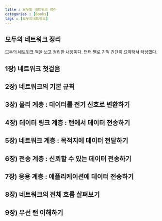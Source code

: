 ```yaml
---
title : 모두의 네트워크 정리
categories : [Books]
tags : [모두의네트워크]
---
```


## 모두의 네트워크 정리

모두의 네트워크 책을 보고 정리한 내용이다. 챕터 별로 기억 간단히 요약해서 작성했다.

## 1장) 네트워크 첫걸음

## 2장) 네트워크의 기본 규칙

## 3장) 물리 계층 : 데이터를 전기 신호로 변환하기

## 4장) 데이터 링크 계층 : 랜에서 데이터 전송하기

## 5장) 네트워크 계층 : 목적지에 데이터 전달하기

## 6장) 전송 계층 : 신뢰할 수 있는 데이터 전송하기

## 7장) 응용 계층 : 애플리케이션에 데이터 전송하기

## 8장) 네트워크의 전체 흐름 살펴보기

## 9장) 무선 랜 이해하기